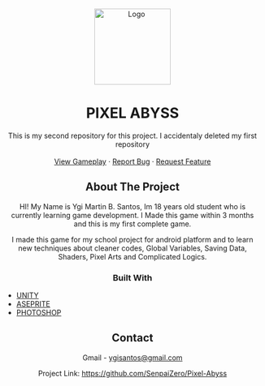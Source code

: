

<!-- PROJECT LOGO -->
<br />
<p align="center">
  <a href="https://github.com/SenpaiZero/Pixel-Abyss">
    <img src="https://i.imgur.com/ybg5Eax.png" alt="Logo" width="150" height="150">
  </a>

  <h1 align="center">PIXEL ABYSS</h3>

  <p align="center">
    This is my second repository for this project. I accidentaly deleted my first repository
    <br />
    <br />
    <a href="https://www.youtube.com/watch?v=8AuFV3JXPhM&t">View Gameplay</a>
    ·
    <a href="https://github.com/SenpaiZero/Pixel-Abyss/issues">Report Bug</a>
    ·
    <a href="https://github.com/SenpaiZero/Pixel-Abyss/issues">Request Feature</a>
  </p>
</p>






<!-- ABOUT THE PROJECT -->
<p>
<center>
<h2>
About The Project
</h2>
HI! My Name is Ygi Martin B. Santos, Im 18 years old student who is currently
learning game development. I Made this game within 3 months and this is my first complete game.

I made this game for my school project for android platform and to learn new 
techniques about cleaner codes, Global Variables, Saving Data, Shaders, Pixel Arts and Complicated Logics.


### Built With
<ul style="text-align: left;">
<li><a href="https://unity.com/">UNITY</a></li>
<li><a href="https://www.aseprite.org">ASEPRITE</a></li>
<li><a href="https://www.photoshop.com/en">PHOTOSHOP</a></li>
</ul>






<!-- CONTACT -->
## Contact

Gmail - ygisantos@gmail.com

Project Link: https://github.com/SenpaiZero/Pixel-Abyss


